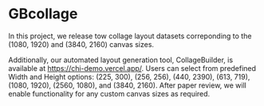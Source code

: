 # GBcollage
In this project, we release tow collage layout datasets correponding to the (1080, 1920) and (3840, 2160) canvas sizes.

Additionally, our automated layout generation tool, CollageBuilder, is available at https://chi-demo.vercel.app/. Users can select from predefined Width and Height options: (225, 300), (256, 256), (440, 2390), (613, 719), (1080, 1920), (2560, 1080), and (3840, 2160). After paper review, we will enable functionality for any custom canvas sizes as required.

